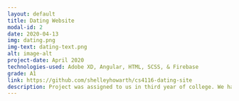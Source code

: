 ```yaml
---
layout: default
title: Dating Website
modal-id: 2
date: 2020-04-13
img: dating.png
img-text: dating-text.png
alt: image-alt
project-date: April 2020
technologies-used: Adobe XD, Angular, HTML, SCSS, & Firebase
grade: A1
link: https://github.com/shelleyhowarth/cs4116-dating-site
description: Project was assigned to us in third year of college. We had to create a full stack dating website. I created the whole design of the website on Adobe XD. The user can register an account on the dating website and view other users that meet their criteria (age, gender, county and interests) or else users with similar interests are automatically suggested for them. If they see a user they like, they can invite them to connect with them and then once the connection is made the messaging featue becomes available.
---
```

